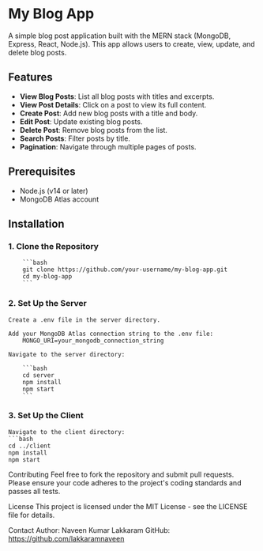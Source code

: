 # My Blog App

A simple blog post application built with the MERN stack (MongoDB, Express, React, Node.js). This app allows users to create, view, update, and delete blog posts.

## Features

- **View Blog Posts**: List all blog posts with titles and excerpts.
- **View Post Details**: Click on a post to view its full content.
- **Create Post**: Add new blog posts with a title and body.
- **Edit Post**: Update existing blog posts.
- **Delete Post**: Remove blog posts from the list.
- **Search Posts**: Filter posts by title.
- **Pagination**: Navigate through multiple pages of posts.

## Prerequisites

- Node.js (v14 or later)
- MongoDB Atlas account

## Installation

### 1. Clone the Repository

        ```bash
        git clone https://github.com/your-username/my-blog-app.git
        cd my-blog-app
        ```

### 2. Set Up the Server
    
    Create a .env file in the server directory.

    Add your MongoDB Atlas connection string to the .env file:
        MONGO_URI=your_mongodb_connection_string

    Navigate to the server directory:
        
        ```bash
        cd server
        npm install
        npm start
        ```
### 3. Set Up the Client

    Navigate to the client directory:
    ```bash
    cd ../client
    npm install
    npm start


Contributing
Feel free to fork the repository and submit pull requests. Please ensure your code adheres to the project's coding standards and passes all tests.

License
This project is licensed under the MIT License - see the LICENSE file for details.

Contact
Author: Naveen Kumar Lakkaram
GitHub: https://github.com/lakkaramnaveen